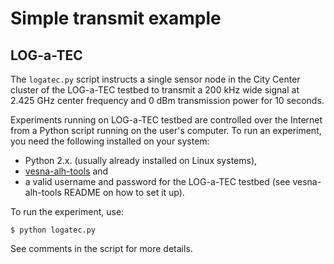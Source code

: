 Simple transmit example
=======================


LOG-a-TEC
---------

The `logatec.py` script instructs a single sensor node in the City Center
cluster of the LOG-a-TEC testbed to transmit a 200 kHz wide signal at 2.425 GHz
center frequency and 0 dBm transmission power for 10 seconds.

Experiments running on LOG-a-TEC testbed are controlled over the Internet from
a Python script running on the user's computer. To run an experiment, you need
the following installed on your system:

 * Python 2.x. (usually already installed on Linux systems),
 * [vesna-alh-tools](https://github.com/sensorlab/vesna-alh-tools) and
 * a valid username and password for the LOG-a-TEC testbed (see vesna-alh-tools
   README on how to set it up).

To run the experiment, use:

    $ python logatec.py

See comments in the script for more details.
